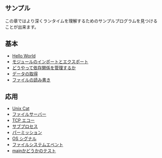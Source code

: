<!-- # Examples -->
## サンプル

<!--
In this chapter you can find some example programs that you can use to learn
more about the runtime.
-->
この章ではより深くランタイムを理解するためのサンプルプログラムを見つけることが出来ます。

<!-- ## Basic -->
## 基本

<!--
- [Hello World](./examples/hello_world)
- [Import and Export Modules](./examples/import_export)
- [How to Manage Dependencies](./examples/manage_dependencies)
- [Fetch Data](./examples/fetch_data)
- [Read and Write Files](./examples/read_write_files)
-->
- [Hello World](./examples/hello_world)
- [モジュールのインポートとエクスポート](./examples/import_export)
- [どうやって依存関係を管理するか](./examples/manage_dependencies)
- [データの取得](./examples/fetch_data)
- [ファイルの読み書き](./examples/read_write_files)

<!-- ## Advanced -->
## 応用

<!--
- [Unix Cat](./examples/unix_cat)
- [File Server](./examples/file_server)
- [TCP Echo](./examples/tcp_echo)
- [Subprocess](./examples/subprocess)
- [Permissions](./examples/permissions)
- [OS Signals](./examples/os_signals)
- [File System Events](./examples/file_system_events)
- [Testing If Main](./examples/testing_if_main)
-->
- [Unix Cat](./examples/unix_cat)
- [ファイルサーバー](./examples/file_server)
- [TCP エコー](./examples/tcp_echo)
- [サブプロセス](./examples/subprocess)
- [パーミッション](./examples/permissions)
- [OS シグナル](./examples/os_signals)
- [ファイルシステムエベント](./examples/file_system_events)
- [mainかどうかのテスト](./examples/testing_if_main)
